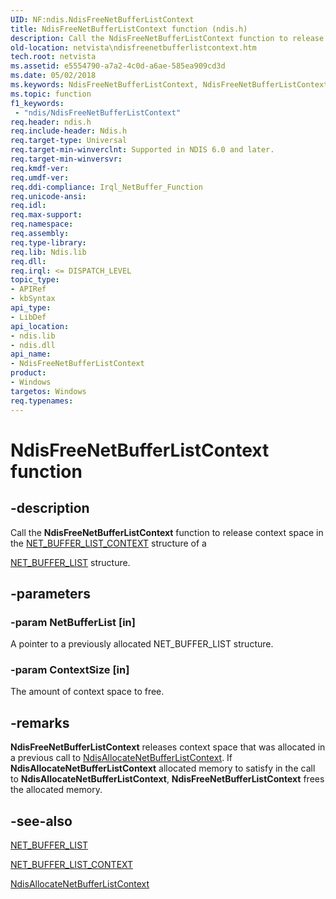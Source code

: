 ```yaml
---
UID: NF:ndis.NdisFreeNetBufferListContext
title: NdisFreeNetBufferListContext function (ndis.h)
description: Call the NdisFreeNetBufferListContext function to release context space in the NET_BUFFER_LIST_CONTEXT structure of a NET_BUFFER_LIST structure.
old-location: netvista\ndisfreenetbufferlistcontext.htm
tech.root: netvista
ms.assetid: e5554790-a7a2-4c0d-a6ae-585ea909cd3d
ms.date: 05/02/2018
ms.keywords: NdisFreeNetBufferListContext, NdisFreeNetBufferListContext function [Network Drivers Starting with Windows Vista], ndis/NdisFreeNetBufferListContext, ndis_netbuf_functions_ref_ee330dac-2453-46e7-a298-7d4a59caf0ab.xml, netvista.ndisfreenetbufferlistcontext
ms.topic: function
f1_keywords:
 - "ndis/NdisFreeNetBufferListContext"
req.header: ndis.h
req.include-header: Ndis.h
req.target-type: Universal
req.target-min-winverclnt: Supported in NDIS 6.0 and later.
req.target-min-winversvr: 
req.kmdf-ver: 
req.umdf-ver: 
req.ddi-compliance: Irql_NetBuffer_Function
req.unicode-ansi: 
req.idl: 
req.max-support: 
req.namespace: 
req.assembly: 
req.type-library: 
req.lib: Ndis.lib
req.dll: 
req.irql: <= DISPATCH_LEVEL
topic_type:
- APIRef
- kbSyntax
api_type:
- LibDef
api_location:
- ndis.lib
- ndis.dll
api_name:
- NdisFreeNetBufferListContext
product:
- Windows
targetos: Windows
req.typenames: 
---
```


# NdisFreeNetBufferListContext function


## -description


Call the 
  <b>NdisFreeNetBufferListContext</b> function to release context space in the 
  <a href="https://docs.microsoft.com/windows-hardware/drivers/ddi/ndis/ns-ndis-_net_buffer_list_context">NET_BUFFER_LIST_CONTEXT</a> structure of a
  
  <a href="https://docs.microsoft.com/windows-hardware/drivers/ddi/ndis/ns-ndis-_net_buffer_list">NET_BUFFER_LIST</a> structure.


## -parameters




### -param NetBufferList [in]

A pointer to a previously allocated NET_BUFFER_LIST structure.


### -param ContextSize [in]

The amount of context space to free.


## -remarks



<b>NdisFreeNetBufferListContext</b> releases context space that was allocated in a previous call to 
    <a href="https://docs.microsoft.com/windows-hardware/drivers/ddi/ndis/nf-ndis-ndisallocatenetbufferlistcontext">
    NdisAllocateNetBufferListContext</a>. If 
    <b>NdisAllocateNetBufferListContext</b> allocated memory to satisfy in the call to 
    <b>NdisAllocateNetBufferListContext</b>, 
    <b>NdisFreeNetBufferListContext</b> frees the allocated memory.




## -see-also




<a href="https://docs.microsoft.com/windows-hardware/drivers/ddi/ndis/ns-ndis-_net_buffer_list">NET_BUFFER_LIST</a>



<a href="https://docs.microsoft.com/windows-hardware/drivers/ddi/ndis/ns-ndis-_net_buffer_list_context">NET_BUFFER_LIST_CONTEXT</a>



<a href="https://docs.microsoft.com/windows-hardware/drivers/ddi/ndis/nf-ndis-ndisallocatenetbufferlistcontext">
   NdisAllocateNetBufferListContext</a>
 

 

